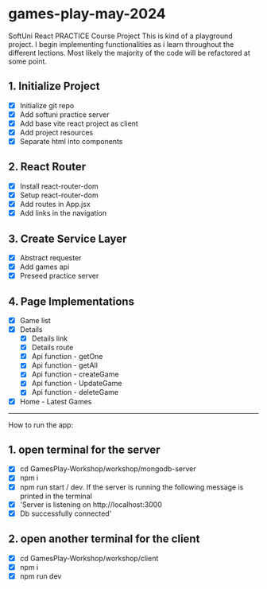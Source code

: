 # games-play-may-2024

SoftUni React PRACTICE Course Project
This is kind of a playground project. I begin implementing functionalities as i learn throughout the different lections. Most likely the majority of the code will be refactored at some point.

## 1. Initialize Project

- [x] Initialize git repo
- [x] Add softuni practice server
- [x] Add base vite react project as client
- [x] Add project resources
- [x] Separate html into components

## 2. React Router

- [x] Install react-router-dom
- [x] Setup react-router-dom
- [x] Add routes in App.jsx
- [x] Add links in the navigation

## 3. Create Service Layer

- [x] Abstract requester
- [x] Add games api
- [x] Preseed practice server

## 4. Page Implementations

- [x] Game list
- [x] Details
  - [x] Details link
  - [x] Details route
  - [x] Api function - getOne
  - [x] Api function - getAll
  - [x] Api function - createGame
  - [x] Api function - UpdateGame
  - [x] Api function - deleteGame
- [x] Home - Latest Games

---

How to run the app:

## 1. open terminal for the server
- [x] cd GamesPlay-Workshop/workshop/mongodb-server 
- [x] npm i
- [x] npm run start / dev. If the server is running the following message is printed in the terminal
- [x] 'Server is listening on http://localhost:3000
- [x] Db successfully connected'

## 2. open another terminal for the client
- [x] cd GamesPlay-Workshop/workshop/client 
- [x] npm i
- [x] npm run dev
